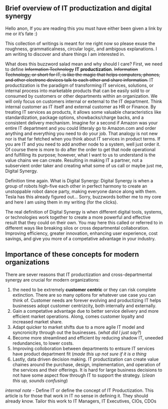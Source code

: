 ## Brief overview of IT productization and digital synergy

Hello anon, If you are reading this you must have either been given a link by me or it’s fate :)

This collection of writings is meant for me right now so please exuse the roughness, grammaticalness, circular logic, and ambigous explanations. I am writing to discover and share things I am interested in.

What does this buzzword salad mean and why should I care? First, we need to define ~~Information Technology~~ **IT productization**. ~~Information Technology, or short for IT, is like the magic that helps computers, phones, and other electronc devices talk to each other and share information.~~ IT productization is the paradigm of transforming IT services, solutions, or internal process into marketable products that can be easily sold to or consumed by customers or other departments within an organization. We will only focus on customers internal or external to the IT department. Think internal customer as IT itself and external customer as HR or Finance. By treating IT services as products, it allows some valuable characteristics like standardization, package options, showbacks/charge backs, and a consistent delivery mechanism. Imagine for a second if Amazon was your entire IT department and you could litteraly go to Amazon.com and order anything and everything you need to do your job. That analogy is not new nor is that far fetched when you think about IT services in product terms. If you are IT and you need to add another node to a system, well just order it. Of course there is more to do after the order to get that node operational and fulfilling its purpose; however, what I want to us to understand is the value chains we can create. Resulting in making IT a partner, not a subservient order taker and creating what some of us call or maybe just me, Digital Synergy.

Definition time again. What is Digital Synergy: Digital Synergy is when a group of robots high-five each other in perfect harmony to create an unstoppable robot dance party, making everyone dance along with them. Tesla has this already figured out... Sorry, buzzwords bother me to my core and here I am using them in my writing (for the clicks).

The real definition of Digital Synergy is when different digital tools, systems, or technologies work together to create a more powerful and effective result that they could on their own. You may here this called or referred to in different ways like breaking silos or cross departmental collaboration. Improving efficiency, greater innovation, enhancing user experience, cost savings, and give you more of a competative advantage in your industry.



## Importance of these concepts for modern organizations

There are sever reasons that IT productization and cross-departmental synergy are crucial for modern organizations: 

1. the need to be extremely **customer centric** or they can risk complete extinction. There are so many options for whatever use case you can think of. Customer needs are forever evolving and productizing IT helps businesses adopt customer centrizcity, both internally and externally. 
2. Gain a competative advantage due to better service delivery and more efficient market operations. Along, comes customer loyalty and increased market share.
3. Adapt quicker to market shifts due to a more agile IT model and syncronicity through out the businesses. (*what did I just say?*)
4. Become more streamlined and efficient by reducing shadow IT, uneeded redundancies, to lower costs.
5. Improving colloboration between departments to entsure IT services have product department fit (*made this up not sure if it is a thing*
6. Lastly, data driven decision making. IT productization can create value chaines around the purchase, design, implementation, and operation of the services and their offerings. It is hard for large business decisions to not have some aspect flow through IT to support the strategy. (*clean this up, sounds confusing*)


*internal note* - Define IT or define the concept of IT Productization. This article is for those that work in IT no sense in defining it. They should already know. Tailor this work to IT Managers, IT Executives, CIOs, CDOs
